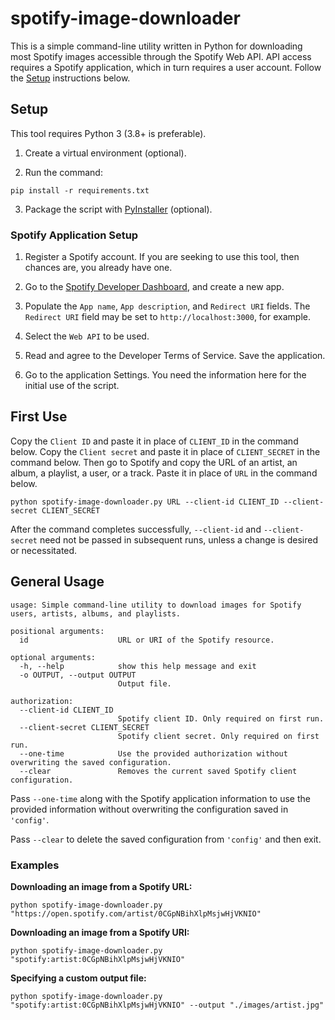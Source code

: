 # spotify-image-downloader

This is a simple command-line utility written in Python for downloading most Spotify images accessible through the Spotify Web API. API access requires a Spotify application, which in turn requires a user account. Follow the [Setup](#setup) instructions below.

## Setup

This tool requires Python 3 (3.8+ is preferable).

1. Create a virtual environment (optional).

2. Run the command:

```
pip install -r requirements.txt
```

3. Package the script with [PyInstaller](https://pyinstaller.org/en/stable/) (optional).

### Spotify Application Setup

1. Register a Spotify account. If you are seeking to use this tool, then chances are, you already have one.

2. Go to the [Spotify Developer Dashboard](https://developer.spotify.com/dashboard), and create a new app.

3. Populate the `App name`, `App description`, and `Redirect URI` fields. The `Redirect URI` field may be set to `http://localhost:3000`, for example.

4. Select the `Web API` to be used.

5. Read and agree to the Developer Terms of Service. Save the application.

6. Go to the application Settings. You need the information here for the initial use of the script.

## First Use

Copy the `Client ID` and paste it in place of `CLIENT_ID` in the command below. Copy the `Client secret` and paste it in place of `CLIENT_SECRET` in the command below. Then go to Spotify and copy the URL of an artist, an album, a playlist, a user, or a track. Paste it in place of `URL` in the command below.

```commandLine
python spotify-image-downloader.py URL --client-id CLIENT_ID --client-secret CLIENT_SECRET
```

After the command completes successfully, `--client-id` and `--client-secret` need not be passed in subsequent runs, unless a change is desired or necessitated.

## General Usage

```commandLine
usage: Simple command-line utility to download images for Spotify users, artists, albums, and playlists.

positional arguments:
  id                    URL or URI of the Spotify resource.

optional arguments:
  -h, --help            show this help message and exit
  -o OUTPUT, --output OUTPUT
                        Output file.

authorization:
  --client-id CLIENT_ID
                        Spotify client ID. Only required on first run.
  --client-secret CLIENT_SECRET
                        Spotify client secret. Only required on first run.
  --one-time            Use the provided authorization without overwriting the saved configuration.
  --clear               Removes the current saved Spotify client configuration.
```

Pass `--one-time` along with the Spotify application information to use the provided information without overwriting the configuration saved in `'config'`.

Pass `--clear` to delete the saved configuration from `'config'` and then exit.

### Examples

**Downloading an image from a Spotify URL:**

```commandLine
python spotify-image-downloader.py "https://open.spotify.com/artist/0CGpNBihXlpMsjwHjVKNIO"
```

**Downloading an image from a Spotify URI:**

```commandLine
python spotify-image-downloader.py "spotify:artist:0CGpNBihXlpMsjwHjVKNIO"
```

**Specifying a custom output file:**

```commandLine
python spotify-image-downloader.py "spotify:artist:0CGpNBihXlpMsjwHjVKNIO" --output "./images/artist.jpg"
```
